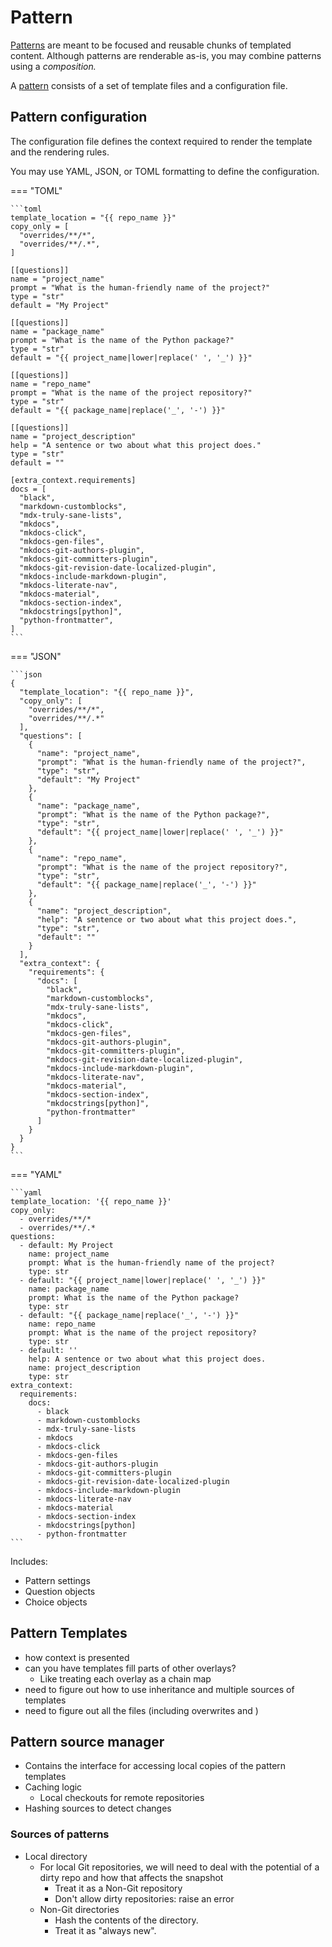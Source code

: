 # Pattern

[Patterns](api/project_forge/models/pattern.md#project_forge.models.pattern.Pattern) are meant to be focused and reusable chunks of templated content. Although patterns are renderable as-is, you may combine patterns using a *composition.*

A [pattern](api/project_forge/models/pattern.md#project_forge.models.pattern.Pattern) consists of a set of template files and a configuration file.

## Pattern configuration

The configuration file defines the context required to render the template and the rendering rules.

You may use YAML, JSON, or TOML formatting to define the configuration.

=== "TOML"

    ```toml
    template_location = "{{ repo_name }}"
    copy_only = [
      "overrides/**/*",
      "overrides/**/.*",
    ]

    [[questions]]
    name = "project_name"
    prompt = "What is the human-friendly name of the project?"
    type = "str"
    default = "My Project"

    [[questions]]
    name = "package_name"
    prompt = "What is the name of the Python package?"
    type = "str"
    default = "{{ project_name|lower|replace(' ', '_') }}"

    [[questions]]
    name = "repo_name"
    prompt = "What is the name of the project repository?"
    type = "str"
    default = "{{ package_name|replace('_', '-') }}"

    [[questions]]
    name = "project_description"
    help = "A sentence or two about what this project does."
    type = "str"
    default = ""

    [extra_context.requirements]
    docs = [
      "black",
      "markdown-customblocks",
      "mdx-truly-sane-lists",
      "mkdocs",
      "mkdocs-click",
      "mkdocs-gen-files",
      "mkdocs-git-authors-plugin",
      "mkdocs-git-committers-plugin",
      "mkdocs-git-revision-date-localized-plugin",
      "mkdocs-include-markdown-plugin",
      "mkdocs-literate-nav",
      "mkdocs-material",
      "mkdocs-section-index",
      "mkdocstrings[python]",
      "python-frontmatter",
    ]
    ```

=== "JSON"

    ```json
    {
      "template_location": "{{ repo_name }}",
      "copy_only": [
        "overrides/**/*",
        "overrides/**/.*"
      ],
      "questions": [
        {
          "name": "project_name",
          "prompt": "What is the human-friendly name of the project?",
          "type": "str",
          "default": "My Project"
        },
        {
          "name": "package_name",
          "prompt": "What is the name of the Python package?",
          "type": "str",
          "default": "{{ project_name|lower|replace(' ', '_') }}"
        },
        {
          "name": "repo_name",
          "prompt": "What is the name of the project repository?",
          "type": "str",
          "default": "{{ package_name|replace('_', '-') }}"
        },
        {
          "name": "project_description",
          "help": "A sentence or two about what this project does.",
          "type": "str",
          "default": ""
        }
      ],
      "extra_context": {
        "requirements": {
          "docs": [
            "black",
            "markdown-customblocks",
            "mdx-truly-sane-lists",
            "mkdocs",
            "mkdocs-click",
            "mkdocs-gen-files",
            "mkdocs-git-authors-plugin",
            "mkdocs-git-committers-plugin",
            "mkdocs-git-revision-date-localized-plugin",
            "mkdocs-include-markdown-plugin",
            "mkdocs-literate-nav",
            "mkdocs-material",
            "mkdocs-section-index",
            "mkdocstrings[python]",
            "python-frontmatter"
          ]
        }
      }
    }
    ```

=== "YAML"

    ```yaml
    template_location: '{{ repo_name }}'
    copy_only:
      - overrides/**/*
      - overrides/**/.*
    questions:
      - default: My Project
        name: project_name
        prompt: What is the human-friendly name of the project?
        type: str
      - default: "{{ project_name|lower|replace(' ', '_') }}"
        name: package_name
        prompt: What is the name of the Python package?
        type: str
      - default: "{{ package_name|replace('_', '-') }}"
        name: repo_name
        prompt: What is the name of the project repository?
        type: str
      - default: ''
        help: A sentence or two about what this project does.
        name: project_description
        type: str
    extra_context:
      requirements:
        docs:
          - black
          - markdown-customblocks
          - mdx-truly-sane-lists
          - mkdocs
          - mkdocs-click
          - mkdocs-gen-files
          - mkdocs-git-authors-plugin
          - mkdocs-git-committers-plugin
          - mkdocs-git-revision-date-localized-plugin
          - mkdocs-include-markdown-plugin
          - mkdocs-literate-nav
          - mkdocs-material
          - mkdocs-section-index
          - mkdocstrings[python]
          - python-frontmatter
    ```

Includes:

- Pattern settings
- Question objects
- Choice objects

## Pattern Templates

- how context is presented
- can you have templates fill parts of other overlays?
    - Like treating each overlay as a chain map
- need to figure out how to use inheritance and multiple sources of templates
- need to figure out all the files (including overwrites and )

## Pattern source manager

- Contains the interface for accessing local copies of the pattern templates
- Caching logic
    - Local checkouts for remote repositories
- Hashing sources to detect changes

### Sources of patterns

- Local directory
    - For local Git repositories, we will need to deal with the potential of a dirty repo and how that affects the snapshot
        - Treat it as a Non-Git repository
        - Don't allow dirty repositories: raise an error
    - Non-Git directories
        - Hash the contents of the directory.
        - Treat it as "always new".
